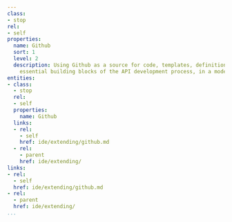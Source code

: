 ```yaml
---
class:
- stop
rel:
- self
properties:
  name: Github
  sort: 1
  level: 2
  description: Using Github as a source for code, templates, definitions, and other
    essential building blocks of the API development process, in a modern IDE.
entities:
- class:
  - stop
  rel:
  - self
  properties:
    name: Github
  links:
  - rel:
    - self
    href: ide/extending/github.md
  - rel:
    - parent
    href: ide/extending/
links:
- rel:
  - self
  href: ide/extending/github.md
- rel:
  - parent
  href: ide/extending/
...
```

